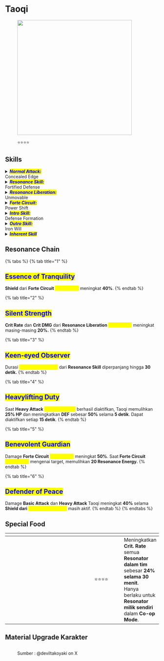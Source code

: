 # Taoqi

<figure><img src="https://wuthering.wiki/img/rolecard_1601.png" alt="" width="375"><figcaption><p><span data-gb-custom-inline data-tag="emoji" data-code="2b50">⭐</span><span data-gb-custom-inline data-tag="emoji" data-code="2b50">⭐</span><span data-gb-custom-inline data-tag="emoji" data-code="2b50">⭐</span><span data-gb-custom-inline data-tag="emoji" data-code="2b50">⭐</span></p></figcaption></figure>

## Skills

<details>

<summary><em><mark style="color:blue;"><strong>Normal Attack:</strong></mark></em><br>Concealed Edge</summary>

<mark style="color:blue;">**Basic Attack**</mark>\
Melancarkan hingga **4** **serangan beruntun,** memberikan <img src="https://wuthering.wiki/img/element_6.png" alt="" data-size="line"> **Havoc DMG**.

<mark style="color:blue;">**Heavy Attack**</mark>\
Mengonsumsi Stamina untuk memberikan <img src="https://wuthering.wiki/img/element_6.png" alt="" data-size="line"> **Havoc DMG**\
Tahan **Basic Attack** untuk masuk ke mode <mark style="color:yellow;">**Rocksteady Defense**</mark>.

<mark style="color:blue;">**Rocksteady Defense**</mark>

* **Damage** yang diterima Taoqi berkurang **35%**.
* Saat Taoqi diserang dalam mode <mark style="color:yellow;">**Rocksteady Defense**</mark><mark style="color:yellow;">,</mark> dia akan mengaktifkan <mark style="color:yellow;">**Strategic Parry**</mark>.
* <mark style="color:yellow;">**Strategic Parry**</mark> akan otomatis aktif setelah <mark style="color:yellow;">**Rocksteady Defense**</mark> bertahan selama **3 detik**.
* Jika Taoqi diserang saat menggunakan **Resonance Skill** <mark style="color:yellow;">**Fortified Defense**</mark>, <mark style="color:yellow;">**Strategic Parry**</mark> juga akan otomatis aktif.&#x20;

<mark style="color:blue;">**Strategic Parry**</mark>\
**Menyerang target**, memberikan <img src="https://wuthering.wiki/img/element_6.png" alt="" data-size="line"> **Havoc DMG**.

<mark style="color:blue;">**Mid-Air Attack**</mark>\
**Mengonsumsi Stamina** untuk melakukan **Plunging Attack** saat di udara, memberikan <img src="https://wuthering.wiki/img/element_6.png" alt="" data-size="line"> **Havoc DMG**.

<mark style="color:blue;">**Dodge Counter**</mark>\
Gunakan **Basic Attack** setelah sukses **menghindar** untuk **menyerang target**, memberikan <img src="https://wuthering.wiki/img/element_6.png" alt="" data-size="line"> **Havoc DMG**.

</details>

<details>

<summary><em><mark style="color:blue;"><strong>Resonance Skill:</strong></mark></em><br>Fortified Defense</summary>

Taoqi memberikan <img src="https://wuthering.wiki/img/element_6.png" alt="" data-size="line"> **Havoc DMG** ke musuh di sekitarnya, menghasilkan 3 <mark style="color:yellow;">**Rocksteady Shield**</mark>_<mark style="color:yellow;">,</mark>_ dan memulihkan **HP**-nya.\
Jika diserang saat menggunakan <mark style="color:yellow;">**Fortified Defense**</mark>, <mark style="color:yellow;">**Strategic Parry**</mark> akan otomatis aktif.

**Rocksteady Shield**\
Saat karakter aktif dalam tim diserang, **1&#x20;**<mark style="color:yellow;">**Rocksteady Shield**</mark> akan dikonsumsi untuk mengurangi **damage** yang diterima.

</details>

<details>

<summary><em><mark style="color:blue;"><strong>Resonance Liberation:</strong></mark></em><br>Unmovable</summary>

**Menyerang target** berdasarkan **DEF** Taoqi, memberikan <img src="https://wuthering.wiki/img/element_6.png" alt="" data-size="line"> **Havoc DMG.**

</details>

<details>

<summary><em><mark style="color:blue;"><strong>Forte Circuit:</strong></mark></em><br>Power Shift</summary>

<mark style="color:blue;">**Timed Counters**</mark>\
Saat memiliki <mark style="color:yellow;">**Resolving Caliber**</mark>, gunakan **Basic Attack** setelah **Heavy Attack&#x20;**<mark style="color:yellow;">**Strategic Parry**</mark> atau **Intro Skill&#x20;**<mark style="color:yellow;">**Defense Formation**</mark> untuk mengaktifkan <mark style="color:yellow;">**Timed Counters**</mark>, melakukan hingga **3 serangan** beruntun yang dianggap sebagai **Basic Attack DMG.**\
<mark style="color:yellow;">**Timed Counters**</mark> mengonsumsi **1&#x20;**<mark style="color:yellow;">**Resolving Caliber**</mark> saat mengenai musuh untuk memberikan **shield.**\
Setelah menggunakan **Intro Skill&#x20;**<mark style="color:yellow;">**Defense Formation**</mark>, gunakan **Basic Attack** untuk langsung mengaktifkan <mark style="color:yellow;">**Timed Counters**</mark>.

<mark style="color:blue;">**Resolving Caliber**</mark>\
Taoqi dapat menampung hingga **3&#x20;**<mark style="color:yellow;">**Resolving Caliber**</mark>.\
**Basic Attack** ke-**4** akan mengonsumsi semua <mark style="color:yellow;">**Rocksteady Shield**</mark> dan mengubahnya menjadi <mark style="color:yellow;">**Resolving Caliber**</mark> dalam jumlah yang sama.\
Saat <mark style="color:yellow;">**Rocksteady Shield**</mark> masih ada, jika karakter aktif diserang, **1** <mark style="color:yellow;">**Rocksteady Shield**</mark> akan dikonsumsi untuk memulihkan <mark style="color:yellow;">**Resolving Caliber**</mark>.\
Setelah <mark style="color:yellow;">**Rocksteady Shield**</mark> habis, semua yang tersisa akan dikonversi menjadi <mark style="color:yellow;">**Resolving Caliber**</mark> dalam jumlah yang sama.

</details>

<details>

<summary><em><mark style="color:blue;"><strong>Intro Skill:</strong></mark></em><br>Defense Formation</summary>

**Menyerang target**, memberikan <img src="https://wuthering.wiki/img/element_6.png" alt="" data-size="line"> **Havoc DMG**.

</details>

<details>

<summary><em><mark style="color:blue;"><strong>Outro Skill:</strong></mark></em><br>Iron Will</summary>

Karakter **Resonator** yang masuk akan mendapatkan peningkatan **Resonance Skill DMG** sebesar **38%** selama **14 detik** atau sampai mereka diganti.

</details>

<details>

<summary><em><mark style="color:blue;"><strong>Inherent Skill</strong></mark></em></summary>

<mark style="color:blue;">**Steadfast Protection**</mark>\
Saat **Rocksteady Shield** dari **Resonance Skill** masih aktif, **DEF** karakter meningkat **15%**.

<mark style="color:blue;">**Unyielding**</mark>\
Setelah **Heavy Attack&#x20;**<mark style="color:yellow;">**Strategic Parry**</mark> berhasil diaktifkan, memulihkan **25 Stamina**.

</details>

## Resonance Chain

{% tabs %}
{% tab title="1" %}
## <mark style="color:blue;">Essence of Tranquility</mark>

**Shield** dari **Forte Circuit&#x20;**<mark style="color:yellow;">**Power Shift**</mark> meningkat **40%**.
{% endtab %}

{% tab title="2" %}
## <mark style="color:blue;">Silent Strength</mark>

**Crit Rate** dan **Crit DMG** dari **Resonance Liberation&#x20;**<mark style="color:yellow;">**Unmovable**</mark> meningkat masing-masing **20%.**
{% endtab %}

{% tab title="3" %}
## <mark style="color:blue;">Keen-eyed Observer</mark>

Durasi <mark style="color:yellow;">**Rocksteady Shield**</mark> dari **Resonance Skill** diperpanjang hingga **30 detik.**
{% endtab %}

{% tab title="4" %}
## <mark style="color:blue;">Heavylifting Duty</mark>

Saat **Heavy Attack&#x20;**<mark style="color:yellow;">**Strategic Parry**</mark> berhasil diaktifkan, Taoqi memulihkan **25% HP** dan meningkatkan **DEF** sebesar **50%** selama **5 detik**. Dapat diaktifkan setiap **15 detik**.
{% endtab %}

{% tab title="5" %}
## <mark style="color:blue;">Benevolent Guardian</mark>

Damage **Forte Circuit&#x20;**<mark style="color:yellow;">**Power Shift**</mark> meningkat **50%**. Saat **Forte Circuit&#x20;**<mark style="color:yellow;">**Power Shift**</mark> mengenai target, memulihkan **20 Resonance Energy.**
{% endtab %}

{% tab title="6" %}
## <mark style="color:blue;">Defender of Peace</mark>

Damage **Basic Attack** dan **Heavy Attack** Taoqi meningkat **40%** selama **Shield dari&#x20;**<mark style="color:yellow;">**Rocksteady Shield**</mark> masih aktif.
{% endtab %}
{% endtabs %}





## Special Food

<table data-header-hidden><thead><tr><th width="267"></th><th width="127" align="center"></th><th></th></tr></thead><tbody><tr><td><img src="https://wuthering.wiki/img/item_80001020.png" alt=""></td><td align="center"><span data-gb-custom-inline data-tag="emoji" data-code="2b50">⭐</span><span data-gb-custom-inline data-tag="emoji" data-code="2b50">⭐</span><span data-gb-custom-inline data-tag="emoji" data-code="2b50">⭐</span><span data-gb-custom-inline data-tag="emoji" data-code="2b50">⭐</span></td><td>Meningkatkan <strong>Crit. Rate</strong> semua <strong>Resonator dalam tim</strong> sebesar <strong>24% selama 30 menit</strong>.<br>Hanya berlaku untuk <strong>Resonator milik sendiri</strong> dalam <strong>Co-op Mode</strong>.</td></tr></tbody></table>

## Material Upgrade Karakter

<figure><img src="https://i.postimg.cc/J0nq0fTL/Taoqi.png" alt=""><figcaption><p>Sumber :  @deviltakoyaki on X</p></figcaption></figure>

